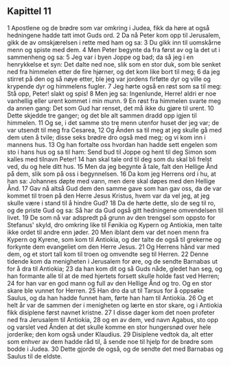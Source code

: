 ## Kapittel 11

1 Apostlene og de brødre som var omkring i Judea, fikk da høre at også hedningene hadde tatt imot Guds ord.
2 Da nå Peter kom opp til Jerusalem, gikk de av omskjærelsen i rette med ham og sa:
3 Du gikk inn til uomskårne menn og spiste med dem.
4 Men Peter begynte da fra først av og la det ut i sammenheng og sa:
5 Jeg var i byen Joppe og bad; da så jeg i en henrykkelse et syn: Det dalte ned noe, slik som en stor duk, som ble senket ned fra himmelen etter de fire hjørner, og det kom like bort til meg;
6 da jeg stirret på den og så nøye etter, ble jeg var jordens firføtte dyr og ville og krypende dyr og himmelens fugler.
7 Jeg hørte også en røst som sa til meg: Stå opp, Peter! slakt og spis!
8 Men jeg sa: Ingenlunde, Herre! aldri er noe vanhellig eller urent kommet i min munn.
9 En røst fra himmelen svarte meg da annen gang: Det som Gud har renset, det må ikke du gjøre til urent.
10 Dette skjedde tre ganger; og det ble alt sammen dradd opp igjen til himmelen.
11 Og se, i det samme sto tre menn utenfor huset der jeg var; de var utsendt til meg fra Cesarea,
12 Og Ånden sa til meg at jeg skulle gå med dem uten å tvile; disse seks brødre dro også med meg; og vi kom inn i mannens hus.
13 Og han fortalte oss hvordan han hadde sett engelen som sto i hans hus og sa til ham: Send bud til Joppe og hent til deg Simon som kalles med tilnavn Peter!
14 han skal tale ord til deg som du skal bli frelst ved, du og hele ditt hus.
15 Men da jeg begynte å tale, falt den Hellige Ånd på dem, slik som på oss i begynnelsen.
16 Da kom jeg Herrens ord i hu, at han sa: Johannes døpte med vann, men dere skal døpes med den Hellige Ånd.
17 Gav nå altså Gud dem den samme gave som han gav oss, da de var kommet til troen på den Herre Jesus Kristus, hvem var da vel jeg, at jeg skulle være i stand til å hindre Gud?
18 Da de hørte dette, slo de seg til ro, og de priste Gud og sa: Så har da Gud også gitt hedningene omvendelsen til livet.
19 De som nå var adspredt på grunn av den trengsel som oppsto for Stefanus' skyld, dro omkring like til Fønikia og Kypern og Antiokia, men talte ikke ordet til andre enn jøder.
20 Men iblant dem var det noen menn fra Kypern og Kyrene, som kom til Antiokia, og der talte de også til grekerne og forkynte dem evangeliet om den Herre Jesus.
21 Og Herrens hånd var med dem, og et stort tall kom til troen og omvendte seg til Herren.
22 Denne tidende kom da menigheten i Jerusalem for øre, og de sendte Barnabas ut for å dra til Antiokia;
23 da han kom dit og så Guds nåde, gledet han seg, og han formante alle til at de med hjertets forsett skulle holde fast ved Herren;
24 for han var en god mann og full av den Hellige Ånd og tro. Og en stor skare ble vunnet for Herren.
25 Han dro da ut til Tarsus for å oppsøke Saulus, og da han hadde funnet ham, førte han ham til Antiokia.
26 Og et helt år var de sammen der i menigheten og lærte en stor skare, og i Antiokia fikk disiplene først navnet kristne.
27 I disse dager kom det noen profeter ned fra Jerusalem til Antiokia,
28 og en av dem, ved navn Agabus, sto opp og varslet ved Ånden at det skulle komme en stor hungersnød over hele jorderike; den kom også under Klaudius.
29 Disiplene vedtok da, alt etter som enhver av dem hadde råd til, å sende noe til hjelp for de brødre som bodde i Judea.
30 Dette gjorde de også, og de sendte det med Barnabas og Saulus til de eldste.
